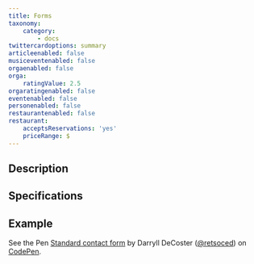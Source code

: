```yaml
---
title: Forms
taxonomy:
    category:
        - docs
twittercardoptions: summary
articleenabled: false
musiceventenabled: false
orgaenabled: false
orga:
    ratingValue: 2.5
orgaratingenabled: false
eventenabled: false
personenabled: false
restaurantenabled: false
restaurant:
    acceptsReservations: 'yes'
    priceRange: $
---
```


## Description

## Specifications

## Example

<section data-height="1200" data-theme-id="33824" data-slug-hash="jKxxpM" data-default-tab="result" data-user="retsoced" data-embed-version="2" data-pen-title="Standard contact form" class="codepen">See the Pen <a href="https://codepen.io/retsoced/pen/jKxxpM/">Standard contact form</a> by Darryll DeCoster (<a href="https://codepen.io/retsoced">@retsoced</a>) on <a href="https://codepen.io">CodePen</a>.</section>